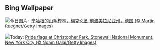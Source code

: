 ## Bing Wallpaper
![](https://www.bing.com/th?id=OHR.NienhagenMecklenburg_ZH-CN4482269700_UHD.jpg&w=1000)今日图片: &nbsp;[宁哈根的山毛榉林，梅克伦堡-前波美拉尼亚州，德国 (© Martin Ruegner/Getty Images)](https://www.bing.com/th?id=OHR.NienhagenMecklenburg_ZH-CN4482269700_UHD.jpg)
<br><br/>
![](https://www.bing.com/th?id=OHR.ChristopherPark_EN-US9362447266_UHD.jpg&w=1000)Today: [Pride flags at Christopher Park, Stonewall National Monument, New York City (© Noam Galai/Getty Images)](https://www.bing.com/th?id=OHR.ChristopherPark_EN-US9362447266_UHD.jpg)
<br><br/>
